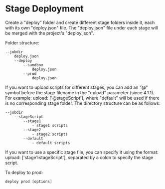 # Stage Deployment

Create a "deploy" folder and create different stage folders inside it, each with its own "deploy.json" file.
The "deploy.json" file under each stage will be merged with the project's "deploy.json".

Folder structure:
```
--jobdir
    deploy.json
    --deploy
        --sandbox
            deploy.json
        --prod
            deploy.json

```            
If you want to upload scripts for different stages, you can add an "@" symbol before the stage filename in the "upload" parameter (since 4.1.1).
For example: upload: ['@stageScript'], where "default" will be used if there is no corresponding stage folder.
The directory structure can be as follows:
```
--jobdir
    --stageScript
        --stage1
            - stage1 scripts
        --stage2
            - stage2 scripts
        --default
            - default scripts
```
If you want to use a specific stage file, you can specify it using the format: upload: ['stage1:stageScript'], separated by a colon to specify the stage script.


To deploy to prod: 

```
deploy prod [options]
```
